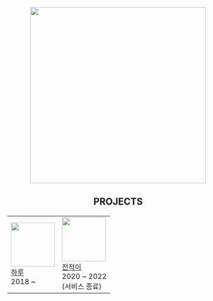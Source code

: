 <p align="center">
    <img src="https://i.imgur.com/zAaCNpb.png" width="400"/>
</p>
<h2 align="center">
    PROJECTS
</h2>
<h5 align="center">
    <table align="center">
        <tr>
            <td valign="center"><img width="100" src="https://i.imgur.com/aQekDn8.png"><br/><a href="https://haru.im" target="_blank">하루</a><br/>2018 ~</td>
            <td valign="center"><img width="100" src="https://i.imgur.com/agKmwK1.png"><br/><a href="https://namu.wiki/w/전적이" target="_blank">전적이</a><br/>2020 ~ 2022<br/>(서비스 종료)</td>
        </tr>
    </table>
</h5>
